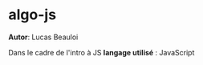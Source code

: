 # algo-js

**Autor**: Lucas Beauloi

Dans le cadre de l'intro à JS
**langage utilisé** : JavaScript
